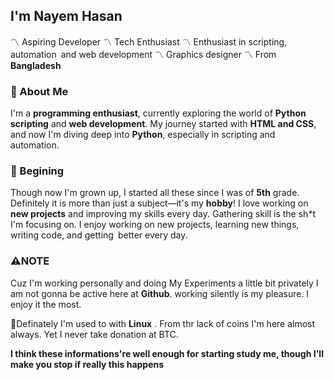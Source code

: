 ## I'm **Nayem Hasan**
〽️ Aspiring Developer 
〽️ Tech Enthusiast
〽️ Enthusiast in scripting, automation and web development
〽️ Graphics designer 
〽️ From **Bangladesh**


### 🚀 About Me 
I'm a **programming enthusiast**, currently exploring the world of **Python scripting** and **web development**. My journey started with **HTML and CSS**, and now I'm diving deep into **Python**, especially in scripting and automation. 



### 🔶 Begining
Though now I'm grown up,  I started all these since I was of **5th** grade. Definitely it is more than just a subject—it's my **hobby**! I love working on **new projects** and improving my skills every day. Gathering skill is the sh*t I'm focusing on.
 I enjoy working on new projects, learning new things, writing code, and getting better every day.


### ⚠️NOTE
 Cuz I'm working personally and doing My Experiments a little bit privately I am not gonna be active here at **Github**. working  silently is my pleasure. I enjoy it the most.

🔹Definately I'm used to with **Linux** . From thr lack of coins I'm here almost always. Yet I never take donation at BTC.



**I think these informations're well enough for starting study me, though I'll make you stop if really this happens**

